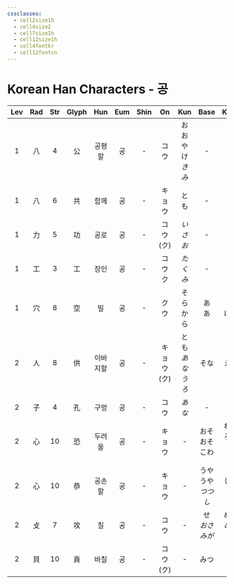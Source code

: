 ```yaml
---
cssclasses:
  - cell2size1h
  - cell4size2
  - cell7size1h
  - cell12size1h
  - cell4fontkr
  - cell12fontcn
---
```


# Korean Han Characters - 공

| Lev | Rad | Str | Glyph | Hun  | Eum | Shin |     On     |        Kun         |      Base       |      Kana       | Simp |     Man      |  Can  | Viet |
| :-: | :-: | :-: | :---: | :--: | :-: | :--: | :--------: | :----------------: | :-------------: | :-------------: | :--: | :----------: | :---: | :--: |
|  1  |  八  |  4  |   公   | 공평할  |  공  |  -   |     コウ     |    おおやけ<br>*きみ*    |        -        |        -        |  -   |     gōng     | gung1 |      |
|  1  |  八  |  6  |   共   |  함께  |  공  |  -   |    キョウ     |         とも         |        -        |        -        |  -   |     gòng     | gung6 |      |
|  1  |  力  |  5  |   功   |  공로  |  공  |  -   | コウ<br>(ク)  |       *いさお*        |        -        |        -        |  -   |     gōng     | gung1 |      |
|  1  |  工  |  3  |   工   |  장인  |  공  |  -   |  コウ<br>ク   |       *たくみ*        |        -        |        -        |  -   |     gōng     | gung1 |      |
|  1  |  穴  |  8  |   空   |  빌   |  공  |  -   |     クウ     |      そら<br>から      |     あ<br>あ      |     く<br>ける     |  -   | kōng<br>kòng | hung1 |      |
|  2  |  人  |  8  |   供   | 이바지할 |  공  |  -   | キョウ<br>(ク) | とも<br>*あな*<br>*うろ* |       そな        |       える        |  -   | gōng<br>gòng | gung1 |      |
|  2  |  子  |  4  |   孔   |  구멍  |  공  |  -   |     コウ     |        *あな*        |        -        |        -        |  -   |     kǒng     | hung2 |      |
|  2  |  心  | 10  |   恐   | 두려울  |  공  |  -   |    キョウ     |         -          | おそ<br>おそ<br>こわ  | れる<br>ろしい<br>い  |  -   |     kǒng     | hung2 |      |
|  2  |  心  | 10  |   恭   | 공손할  |  공  |  -   |    キョウ     |         -          |  うやうや<br>*つつし*  |    しい<br>*む*    |  -   |     gōng     | gung1 |      |
|  2  |  攴  |  7  |   攻   |  칠   |  공  |  -   |     コウ     |         -          | せ<br>*おさ<br>みが* | める<br>*める<br>く* |  -   |     gōng     | gung1 |      |
|  2  |  貝  | 10  |   貢   |  바칠  |  공  |  -   | コウ<br>(ク)  |         -          |       みつ        |        ぐ        |  贡   |     gòng     | gung3 |      |
